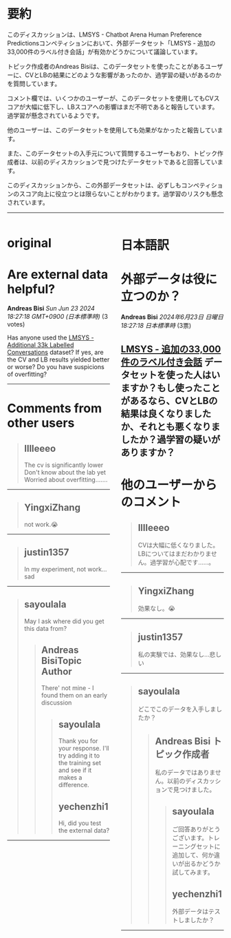 # 要約 
このディスカッションは、LMSYS - Chatbot Arena Human Preference Predictionsコンペティションにおいて、外部データセット「LMSYS - 追加の33,000件のラベル付き会話」が有効かどうかについて議論しています。

トピック作成者のAndreas Bisiは、このデータセットを使ったことがあるユーザーに、CVとLBの結果にどのような影響があったのか、過学習の疑いがあるのかを質問しています。

コメント欄では、いくつかのユーザーが、このデータセットを使用してもCVスコアが大幅に低下し、LBスコアへの影響はまだ不明であると報告しています。過学習が懸念されているようです。

他のユーザーは、このデータセットを使用しても効果がなかったと報告しています。

また、このデータセットの入手元について質問するユーザーもおり、トピック作成者は、以前のディスカッションで見つけたデータセットであると回答しています。

このディスカッションから、この外部データセットは、必ずしもコンペティションのスコア向上に役立つとは限らないことがわかります。過学習のリスクも懸念されています。


---


<style>
.column-left{
  float: left;
  width: 47.5%;
  text-align: left;
}
.column-right{
  float: right;
  width: 47.5%;
  text-align: left;
}
.column-one{
  float: left;
  width: 100%;
  text-align: left;
}
</style>


<div class="column-left">

# original

# Are external data helpful? 

**Andreas Bisi** *Sun Jun 23 2024 18:27:18 GMT+0900 (日本標準時)* (3 votes)

Has anyone used the [LMSYS - Additional 33k Labelled Conversations](https://www.kaggle.com/datasets/abdullahmeda/lmsys-additional-33k-labelled-conversations) dataset? If yes, are the CV and LB results yielded better or worse? Do you have suspicions of overfitting?



---

 # Comments from other users

> ## lllleeeo
> 
> The cv is significantly lower Don't know about the lab yet Worried about overfitting…….
> 
> 
> 


---

> ## YingxiZhang
> 
> not work.😭
> 
> 
> 


---

> ## justin1357
> 
> In my experiment, not work…sad
> 
> 
> 


---

> ## sayoulala
> 
> May I ask where did you get this data from?
> 
> 
> 
> > ## Andreas BisiTopic Author
> > 
> > There' not mine - I found them on an early discussion
> > 
> > 
> > 
> > > ## sayoulala
> > > 
> > > Thank you for your response. I'll try adding it to the training set and see if it makes a difference.
> > > 
> > > 
> > > 
> > > ## yechenzhi1
> > > 
> > > Hi, did you test the external data? 
> > > 
> > > 
> > > 


---



</div>
<div class="column-right">

# 日本語訳

# 外部データは役に立つのか？
**Andreas Bisi** *2024年6月23日 日曜日 18:27:18 日本標準時* (3票)

[LMSYS - 追加の33,000件のラベル付き会話](https://www.kaggle.com/datasets/abdullahmeda/lmsys-additional-33k-labelled-conversations) データセットを使った人はいますか？もし使ったことがあるなら、CVとLBの結果は良くなりましたか、それとも悪くなりましたか？過学習の疑いがありますか？
---
# 他のユーザーからのコメント
> ## lllleeeo
> 
> CVは大幅に低くなりました。LBについてはまだわかりません。過学習が心配です……。
> 
> 
> 
---
> ## YingxiZhang
> 
> 効果なし。😭
> 
> 
> 
---
> ## justin1357
> 
> 私の実験では、効果なし…悲しい
> 
> 
> 
---
> ## sayoulala
> 
> どこでこのデータを入手しましたか？
> 
> 
> 
> > ## Andreas Bisi トピック作成者
> > 
> > 私のデータではありません。以前のディスカッションで見つけました。
> > 
> > 
> > 
> > > ## sayoulala
> > > 
> > > ご回答ありがとうございます。トレーニングセットに追加して、何か違いが出るかどうか試してみます。
> > > 
> > > 
> > > 
> > > ## yechenzhi1
> > > 
> > > 外部データはテストしましたか？
> > > 
> > > 
> > > 
---



</div>